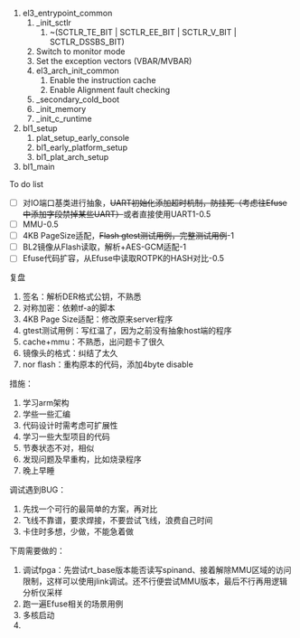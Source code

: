 1. el3_entrypoint_common
	1. _init_sctlr
		1. ~(SCTLR_TE_BIT | SCTLR_EE_BIT | SCTLR_V_BIT | SCTLR_DSSBS_BIT)
	2. Switch to monitor mode
	3. Set the exception vectors (VBAR/MVBAR)
	4. el3_arch_init_common
		1. Enable the instruction cache
		2. Enable Alignment fault checking
	5. _secondary_cold_boot
	6. _init_memory
	7. _init_c_runtime
2. bl1_setup
	1. plat_setup_early_console
	2. bl1_early_platform_setup
	3. bl1_plat_arch_setup
3. bl1_main

To do list
- [ ] 对IO端口基类进行抽象，~~UART初始化添加超时机制，防挂死（考虑往Efuse中添加字段禁掉某些UART）~~或者直接使用UART1-0.5
- [ ] MMU-0.5
- [ ] 4KB PageSize适配，~~Flash gtest测试用例，完整测试用例~~-1
- [ ] BL2镜像从Flash读取，解析+AES-GCM适配-1
- [ ] Efuse代码扩容，从Efuse中读取ROTPK的HASH对比-0.5

复盘

1. 签名：解析DER格式公钥，不熟悉
2. 对称加密：依赖tf-a的脚本
3. 4KB Page Size适配：修改原来server程序
4. gtest测试用例：写红温了，因为之前没有抽象host端的程序
5. cache+mmu：不熟悉，出问题卡了很久
6. 镜像头的格式：纠结了太久
7. nor flash：重构原本的代码，添加4byte disable

措施：
1. 学习arm架构
2. 学些一些汇编
3. 代码设计时需考虑可扩展性
4. 学习一些大型项目的代码
5. 节奏状态不对，相似
6. 发现问题及早重构，比如烧录程序
7. 晚上早睡

调试遇到BUG：
1. 先找一个可行的最简单的方案，再对比
2. 飞线不靠谱，要求焊接，不要尝试飞线，浪费自己时间
3. 卡住时多想，少做，不能急着做

下周需要做的：
1. 调试fpga：先尝试rt_base版本能否读写spinand、接着解除MMU区域的访问限制，这样可以使用jlink调试。还不行便尝试MMU版本，最后不行再用逻辑分析仪采样
2. 跑一遍Efuse相关的场景用例
3. 多核启动
4. 